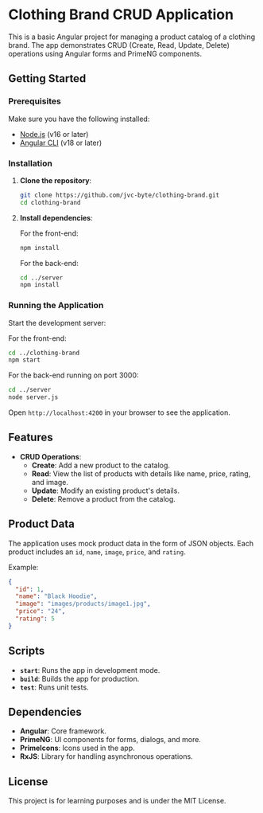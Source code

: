 # Clothing Brand CRUD Application

This is a basic Angular project for managing a product catalog of a clothing brand. The app demonstrates CRUD (Create, Read, Update, Delete) operations using Angular forms and PrimeNG components.

## Getting Started

### Prerequisites

Make sure you have the following installed:

- [Node.js](https://nodejs.org/) (v16 or later)
- [Angular CLI](https://angular.io/cli) (v18 or later)

### Installation

1. **Clone the repository**:
   ```bash
   git clone https://github.com/jvc-byte/clothing-brand.git
   cd clothing-brand
   ```

2. **Install dependencies**:
   
   For the front-end:
    ```bash
    npm install
    ```
   For the back-end:
   ```bash
   cd ../server
   npm install
   ```

### Running the Application

Start the development server:

   For the front-end:
   ```bash
   cd ../clothing-brand
   npm start
   ```
   For the back-end running on port 3000:
   ```bash
   cd ../server
   node server.js
   ```
Open `http://localhost:4200` in your browser to see the application.

## Features

- **CRUD Operations**: 
  - **Create**: Add a new product to the catalog.
  - **Read**: View the list of products with details like name, price, rating, and image.
  - **Update**: Modify an existing product's details.
  - **Delete**: Remove a product from the catalog.

## Product Data

The application uses mock product data in the form of JSON objects. Each product includes an `id`, `name`, `image`, `price`, and `rating`.

Example:

```json
{
  "id": 1,
  "name": "Black Hoodie",
  "image": "images/products/image1.jpg",
  "price": "24",
  "rating": 5
}
```

## Scripts

- **`start`**: Runs the app in development mode.
- **`build`**: Builds the app for production.
- **`test`**: Runs unit tests.

## Dependencies

- **Angular**: Core framework.
- **PrimeNG**: UI components for forms, dialogs, and more.
- **PrimeIcons**: Icons used in the app.
- **RxJS**: Library for handling asynchronous operations.

## License

This project is for learning purposes and is under the MIT License.
